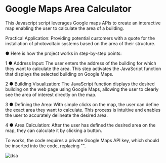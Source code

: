 # Google Maps Area Calculator
This Javascript script leverages Google maps APIs to create an interactive map enabling the user to calculate the area of a building.

Practical Application: Providing potential customers with a quote for the installation of photovoltaic systems based on the area of their structure.

 ● Here is how the project works in step-by-step points:

1 ● Address Input: The user enters the address of the building for which they want to calculate the area. This step activates the JavaScript function that displays the selected building on Google Maps.

2 ● Building Visualization: The JavaScript function displays the desired building on the web page using Google Maps, allowing the user to clearly see the area of interest directly on the map.

3 ● Defining the Area: With simple clicks on the map, the user can define the exact area they want to calculate. This process is intuitive and enables the user to accurately delineate the desired area.

4 ● Area Calculation: After the user has defined the desired area on the map, they can calculate it by clicking a button. 

To works, the code requires a private Google Maps API key, which should be inserted into the code, replacing "<YOUR-GOOGLE-API-KEY>".

![dsa](https://github.com/alessiopelusi/GoogleMapsAreasCalculator/assets/130958426/bf28a075-b9b4-4696-b214-f692192633c2)
